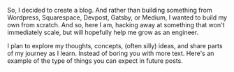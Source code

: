 So, I decided to create a blog. And rather than building something from Wordpress, Squarespace, Devpost, Gatsby, or Medium, I wanted to build my own from scratch. And so, here I am, hacking away at something that won't immediately scale, but will hopefully help me grow as an engineer. 
<br> 

I plan to explore my thoughts, concepts, (often silly) ideas, and share parts of my journey as I learn. Instead of boring you with more text. Here's an example of the type of things you can expect in future posts. 

<br>

